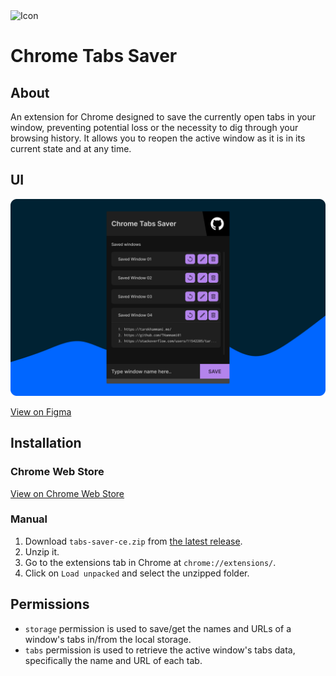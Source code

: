 <img src="./icon.png" alt="Icon" width="90" />

# Chrome Tabs Saver

## About

An extension for Chrome designed to save the currently open tabs in your window, preventing potential loss or the necessity to dig through your browsing history. It allows you to reopen the active window as it is in its current state and at any time.

## UI

![UI](./background.png)

[View on Figma](https://www.figma.com/file/CDFdmXkZOThdpadICe1sOU/Chrome-Tabs-Saver?node-id=0%3A1&t=dKX5HDv1oqKUfk7Z-1)

## Installation

### Chrome Web Store

[View on Chrome Web Store](https://chromewebstore.google.com/detail/imcblbcheefgipfifboinjofemckfdmk)

### Manual

1. Download `tabs-saver-ce.zip` from [the latest release](https://github.com/THammami01/tabs-saver-ce/releases/).
2. Unzip it.
3. Go to the extensions tab in Chrome at `chrome://extensions/`.
4. Click on `Load unpacked` and select the unzipped folder.

## Permissions

- `storage` permission is used to save/get the names and URLs of a window's tabs in/from the local storage.
- `tabs` permission is used to retrieve the active window's tabs data, specifically the name and URL of each tab.
